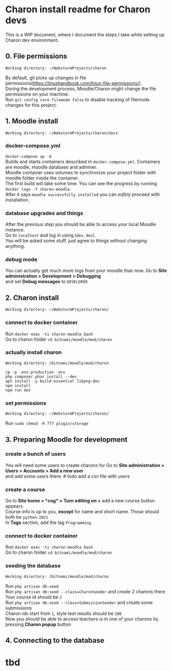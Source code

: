 # Charon install readme for Charon devs
This is a WIP document, where I document the steps I take while setting up Charon dev environment.  


## 0. File permissions
`Working directory: ~/WebstormProjects/charon`  
  
By default, git picks up changes in file permissions(https://linuxhandbook.com/linux-file-permissions/).      
During the development process, Moodle/Charon might change the file permissions on your machine.  
Run `git config core.filemode false` to disable tracking of filemode changes for this project.


## 1. Moodle install
`Working directory: ~/WebstormProjects/charon/docs`

### docker-compose.yml
`docker-compose up -d`  
Builds and starts containers described in `docker-compose.yml`.
Containers are moodle, moodle database and adminer.  
Moodle container uses volumes to synchronize your project folder with moodle folder inside the container.  
The first build will take some time. You can see the progress by running `docker logs -f charon-moodle`.  
After it says `moodle successfully installed` you can *safely* proceed with installation.  

### database upgrades and things
After the previous step you should be able to access your local Moodle instance.  
Go to `localhost` and log in using (`dev`, `dev`).  
You will be asked some stuff, just agree to things without changing anything.  

### debug mode
You can actually get much more logs from your moodle than now. Go to **Site administration > Development > Debugging**  
and set **Debug messages** to `DEVELOPER`

## 2. Charon install 
`Working directory: ~/WebstormProjects/charon/`

### connect to docker container
Run `docker exec -ti charon-moodle bash`  
Go to charon folder `cd bitnami/moodle/mod/charon`  

### actually install charon
`Working directory: /bitnami/moodle/mod/charon` 
```
cp -p .env.production .env
php composer.phar install --dev
apt install -y build-essential libpng-dev
npm install
npm run dev
```

### set permissions 
`Working directory: ~/WebstormProjects/charon/`

Run `sudo chmod -R 777 plugin/storage`  


## 3. Preparing Moodle for development

### create a bunch of users
You will need some users to create charons for
Go to **Site administration > Users > Accounts > Add a new user**  
and add some users there. # todo add a csv file with users

### create a course
Go to **Site home > \*cog\* > Turn editing on >** add a new course button appears  
Course info is up to you, **except** for name and short name. Those should both be `python-2021`  
In **Tags** section, add the tag `Programming`

### connect to docker container
Run `docker exec -ti charon-moodle bash`  
Go to charon folder `cd bitnami/moodle/mod/charon`

### seeding the database
`Working directory: /bitnami/moodle/mod/charon`

Run `php artisan db:seed`  
Run `php artisan db:seed --class=CharonSeeder` and create 2 charons there  
Your course id should be `2`  
Run `php artisan db:seed --class=SubmissionSeeder` and create some submissions    
Charon ids start from `1`, style test results should be `100`  
Now you should be able to access teachers ui in one of your charons by pressing **Charon popup** button

## 4. Connecting to the database

# tbd

